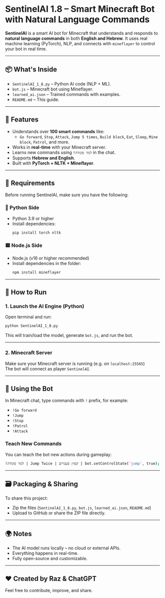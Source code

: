 # SentinelAI 1.8 – Smart Minecraft Bot with Natural Language Commands

**SentinelAI** is a smart AI bot for Minecraft that understands and responds to **natural language commands** in both **English and Hebrew**. It uses real machine learning (PyTorch), NLP, and connects with `mineflayer` to control your bot in real time.

---

## 📦 What's Inside

- `SentinelAI_1_8.py` – Python AI code (NLP + ML).
- `bot.js` – Minecraft bot using Mineflayer.
- `learned_ai.json` – Trained commands with examples.
- `README.md` – This guide.

---

## 🧠 Features

- Understands over **100 smart commands** like:
  - `Go forward`, `Stop`, `Attack`, `Jump 5 times`, `Build block`, `Eat`, `Sleep`, `Mine block`, `Patrol`, and more.
- Works in **real-time** with your Minecraft server.
- Learns new commands using `!למד פקודה` in the chat.
- Supports **Hebrew and English**.
- Built with **PyTorch + NLTK + Mineflayer**.

---

## 🚀 Requirements

Before running SentinelAI, make sure you have the following:

### 🐍 Python Side

- Python 3.9 or higher
- Install dependencies:
  ```bash
  pip install torch nltk
  ```

### 🟨 Node.js Side

- Node.js (v16 or higher recommended)
- Install dependencies in the folder:
  ```bash
  npm install mineflayer
  ```

---

## 🔧 How to Run

### 1. Launch the AI Engine (Python)

Open terminal and run:

```bash
python SentinelAI_1_8.py
```

This will train/load the model, generate `bot.js`, and run the bot.

---

### 2. Minecraft Server

Make sure your Minecraft server is running (e.g. on `localhost:25565`)  
The bot will connect as player `SentinelAI`.

---

## 💬 Using the Bot

In Minecraft chat, type commands with `!` prefix, for example:

- `!Go forward`
- `!Jump`
- `!Stop`
- `!Patrol`
- `!Attack`

### Teach New Commands

You can teach the bot new actions during gameplay:

```bash
!למד פקודה | Jump Twice | קפוץ פעמיים | bot.setControlState('jump', true); setTimeout(() => bot.setControlState('jump', false), 300);
```

---

## 🗃 Packaging & Sharing

To share this project:

- Zip the files (`SentinelAI_1_8.py`, `bot.js`, `learned_ai.json`, `README.md`)
- Upload to GitHub or share the ZIP file directly.

---

## 🌍 Notes

- The AI model runs locally – no cloud or external APIs.
- Everything happens in real-time.
- Fully open-source and customizable.

---

## ❤️ Created by Raz & ChatGPT

Feel free to contribute, improve, and share.
